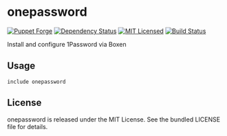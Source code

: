 onepassword
==============

[![Puppet Forge](https://img.shields.io/puppetforge/v/halyard/onepassword.svg)](https://forge.puppetlabs.com/halyard/zsh)
[![Dependency Status](https://img.shields.io/gemnasium/halyard/puppet-onepassword.svg)](https://gemnasium.com/halyard/puppet-onepassword)
[![MIT Licensed](http://img.shields.io/badge/license-MIT-green.svg?style=flat)](https://tldrlegal.com/license/mit-license)
[![Build Status](https://img.shields.io/circleci/project/halyard/puppet-onepassword/master.svg)](https://circleci.com/gh/halyard/puppet-onepassword)

Install and configure 1Password via Boxen

## Usage

```puppet
include onepassword
```

## License

onepassword is released under the MIT License. See the bundled LICENSE file for details.

